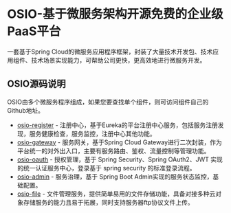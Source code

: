 # OSIO-基于微服务架构开源免费的企业级PaaS平台
一套基于Spring Cloud的微服务应用程序框架，封装了大量技术开发包、技术应用组件、技术场景实现能力，可帮助公司更快，更高效地进行微服务开发。

## OSIO源码说明
OSIO由多个微服务程序组成，如果您要查找单个组件，则可访问组件自己的Github地址。
- [osio-register](https://github.com/lgfei/osio-register) - 注册中心，基于Eureka的平台注册中心服务，包括服务注册发现，服务健康检查，服务监控，注册中心其他功能。
- [osio-gateway](https://github.com/lgfei/osio-gateway) - 服务网关，基于Spring Cloud Gateway进行二次封装，作为平台统一的对外出入口，主要有服务路由、鉴权、流量控制等管理功能。
- [osio-oauth](https://github.com/lgfei/osio-oauth) - 授权管理，基于 Spring Security、Spring OAuth2、JWT 实现的统一认证服务中心，登录基于 spring security 的标准登录流程。
- [osio-admin](https://github.com/lgfei/osio-admin) - 服务治理，基于 Spring Boot Admin实现的服务状态监控，基础配置。
- [osio-file](https://github.com/lgfei/osio-file) - 文件管理服务，提供简单易用的文件存储功能，具备对接多种云对象存储服务的能力且易于拓展，同时支持服务器ftp协议文件上传。